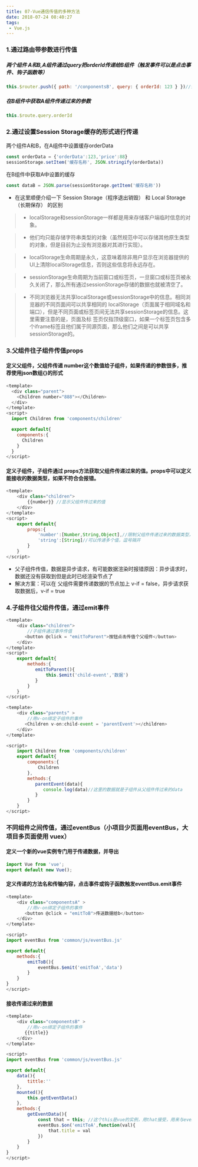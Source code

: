 ```yaml
---
title: 07-Vue通信传值的多种方法
date: 2018-07-24 08:40:27
tags:
 - Vue.js
---
```


### 1.通过路由带参数进行传值

##### 两个组件 A和B,A组件通过query把orderId传递给B组件（触发事件可以是点击事件、钩子函数等）
``` js
this.$router.push({ path: '/conponentsB', query: { orderId: 123 } })//调整到B
```
##### 在B组件中获取A组件传递过来的参数
``` js
this.$route.query.orderId
```


### 2.通过设置Session Storage缓存的形式进行传递
两个组件A和B，在A组件中设置缓存orderData
``` js
const orderData = {'orderData':123,'price':88}
sessionStorage.setItem('缓存名称', JSON.stringify(orderData))
```

在B组件中获取A中设置的缓存
``` js
const dataB = JSON.parse(sessionStorage.getItem('缓存名称'))
```
* 在这里顺便介绍一下 Session Storage（程序退出销毁） 和 Local Storage（长期保存） 的区别
 > * localStorage和sessionStorage一样都是用来存储客户端临时信息的对象。

 > * 他们均只能存储字符串类型的对象（虽然规范中可以存储其他原生类型的对象，但是目前为止没有浏览器对其进行实现）。

 > * localStorage生命周期是永久，这意味着除非用户显示在浏览器提供的UI上清除localStorage信息，否则这些信息将永远存在。

 > * sessionStorage生命周期为当前窗口或标签页，一旦窗口或标签页被永久关闭了，那么所有通过sessionStorage存储的数据也就被清空了。

 > * 不同浏览器无法共享localStorage或sessionStorage中的信息。相同浏览器的不同页面间可以共享相同的 localStorage（页面属于相同域名和端口），但是不同页面或标签页间无法共享sessionStorage的信息。这里需要注意的是，页面及标 签页仅指顶级窗口，如果一个标签页包含多个iframe标签且他们属于同源页面，那么他们之间是可以共享sessionStorage的。


### 3.父组件往子组件传值props
#### 定义父组件，父组件传递 number这个数值给子组件，如果传递的参数很多，推荐使用json数组{}的形式
``` js
<template>
  <div class="parent">
    <Children number="888"></Children>
  </div>
</template>
<script>  
  import Children from 'components/children'

  export default{ 
    components:{  
      Children
    }
  }
</script>
```

#### 定义子组件，子组件通过 props方法获取父组件传递过来的值。props中可以定义能接收的数据类型，如果不符合会报错。

``` js
<template>
    <div class="children">
        {{number}} //显示父组件传过来的值
    </div>
</template>
<script>
    export default{ 
        props:{ 
            'number':[Number,String,Object],//限制父组件传递过来的数据类型，如果不符合就报销
            'string':[String]//可以传递多个值，逗号隔开
        }
    }
</script>
```

* 父子组件传值，数据是异步请求，有可能数据渲染时报错原因：异步请求时，数据还没有获取到但是此时已经渲染节点了
* 解决方案：可以在 父组件需要传递数据的节点加上  v-if = false，异步请求获取数据后，v-if = true

### 4.子组件往父组件传值，通过emit事件
``` js
<template>
    <div class="children">
        //子组件通过事件传值
       <button @click = "emitToParent">按钮点击传值个父组件</button>
    </div>
</template>
<script>
    export default{ 
        methods:{   
           emitToParent(){  
               this.$emit('child-event','数据')
           } 
        }
    }
</script>
```
``` js
<template>
    <div class="parents" >
        //用v-on绑定子组件的事件
       <Children v-on:child-event = 'parentEvent'></children>
    </div>
</template>

<script>
    import Children from 'components/children'
    export default{ 
        components:{    
            Children
        },
        methods:{   
           parentEvent(data){  
              console.log(data)//这里的数据就是子组件从父组件传过来的data
           } 
        }
    }
</script>

```


### 不同组件之间传值，通过eventBus（小项目少页面用eventBus，大项目多页面使用 vuex）
#### 定义一个新的vue实例专门用于传递数据，并导出

``` eventBus.js
import Vue from 'vue';
export default new Vue();

```
#### 定义传递的方法名和传输内容，点击事件或钩子函数触发eventBus.emit事件
``` js
<template>
    <div class="componentsA" >
        //用v-on绑定子组件的事件
       <button @click = "emitToB">传送数据给b</button>
    </div>
</template>

<script>
import eventBus from 'common/js/eventBus.js'

export default{ 
    methods:{   
        emitToB(){  
            eventBus.$emit('emitToA','data')
        }
    }
}
</script>
```

#### 接收传递过来的数据

``` js
<template>
    <div class="componentsB" >
        //用v-on绑定子组件的事件
       {{title}}
    </div>
</template>

<script>
import eventBus from 'common/js/eventBus.js'

export default{ 
    data(){ 
        tittle:''
    },
    mounted(){  
        this.getEventData()
    },
    methods:{   
        getEventData(){ 
            const that = this; //这个this是vue的实例，用that接受，用来与eventBus的vue区分
            eventBus.$on('emitToA',function(val){  
                that.title = val
            })
        }
    }
}
</script>

```